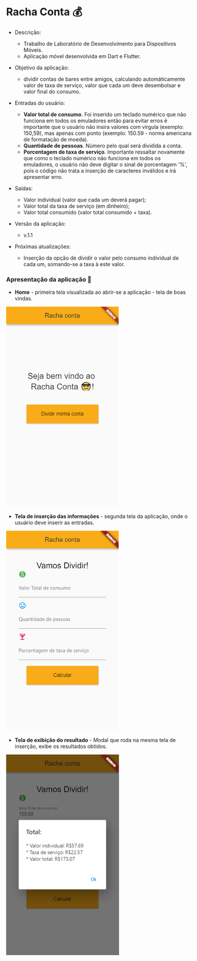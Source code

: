 # Racha Conta 💰

* Descrição:
  * Trabalho de Laboratório de Desenvolvimento para Dispositivos Móveis.
  * Aplicação móvel desenvolvida em Dart e Flutter.
  
* Objetivo da aplicação:
  * dividir contas de bares entre amigos, calculando automáticamente valor de taxa de serviço, valor que cada um deve desembolsar e valor final do consumo.
  
* Entradas do usuário:
  * **Valor total de consumo**. Foi inserido um teclado numérico que não funciona em todos os emuladores então para evitar erros é importante que o usuário não insira valores com vírgula (exemplo: 150,59), mas apenas com ponto (exemplo: 150.59 - norma americana de formatação de moeda).
  * **Quantidade de pessoas**. Número pelo qual será dividida a conta.
  * **Porcentagem de taxa de serviço**. Importante ressaltar novamente que como o teclado numérico não funciona em todos os emuladores, o usuário não deve digitar o sinal de porcentagem '%', pois o código não trata a inserção de caracteres inválidos e irá apresentar erro.
  
* Saídas:
  * Valor individual (valor que cada um deverá pagar);
  * Valor total da taxa de serviço (em dinheiro);
  * Valor total consumido (valor total consumido + taxa).
  
* Versão da aplicação:
  * v.1.1

* Próximas atualizações:
  * Inserção da opção de dividir o valor pelo consumo individual de cada um, somando-se a taxa à este valor.
  
### Apresentação da aplicação 📱
* **Home** - primeira tela visualizada ao abrir-se a aplicação - tela de boas vindas.


![Home](https://github.com/DayaneCordeiro/Racha_Conta/blob/master/images/home.PNG)


* **Tela de inserção das informações** - segunda tela da aplicação, onde o usuário deve inserir as entradas.


![Tela de inserção](https://github.com/DayaneCordeiro/Racha_Conta/blob/master/images/consumo_total.PNG)


* **Tela de exibição do resultado** - Modal que roda na mesma tela de inserção, exibe os resultados obtidos.


![Tela de exibição](https://github.com/DayaneCordeiro/Racha_Conta/blob/master/images/result.PNG)
